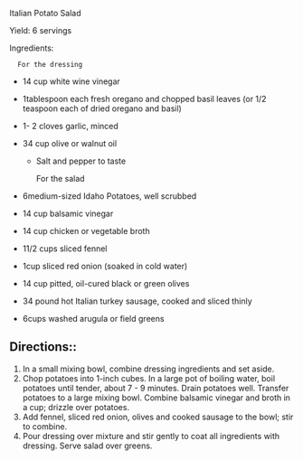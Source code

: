 Italian Potato Salad

Yield: 6 servings

Ingredients:

      For the dressing

- 14 cup white wine vinegar
- 1tablespoon each fresh oregano and chopped basil leaves (or 1/2 teaspoon each of dried oregano and basil)
- 1- 2 cloves garlic, minced
- 34 cup olive or walnut oil
    * Salt and pepper to taste

      For the salad

- 6medium-sized Idaho Potatoes, well scrubbed
- 14 cup balsamic vinegar
- 14 cup chicken or vegetable broth
- 11/2 cups sliced fennel
- 1cup sliced red onion (soaked in cold water)
- 14 cup pitted, oil-cured black or green olives
- 34 pound hot Italian turkey sausage, cooked and sliced thinly
- 6cups washed arugula or field greens 




## Directions::

   1. In a small mixing bowl, combine dressing ingredients and set aside.
   2. Chop potatoes into 1-inch cubes. In a large pot of boiling water, boil potatoes until tender, about 7 - 9 minutes. Drain potatoes well. Transfer potatoes to a large mixing bowl. Combine balsamic vinegar and broth in a cup; drizzle over potatoes.
   3. Add fennel, sliced red onion, olives and cooked sausage to the bowl; stir to combine.
   4. Pour dressing over mixture and stir gently to coat all ingredients with dressing. Serve salad over greens. 

